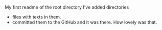 My first readme of the root directory
I've added directories
- files with texts in them.
- committed them to the GitHub 
and it was there. 
How lovely was that.
